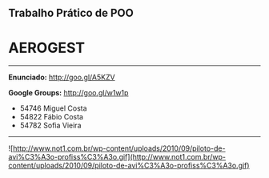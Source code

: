 ## Trabalho Prático de POO ##
# AEROGEST #


---

**Enunciado:** http://goo.gl/A5KZV

**Google Groups:** http://goo.gl/w1w1p

  * 54746 Miguel Costa
  * 54822 Fábio Costa
  * 54782 Sofia Vieira


---

![http://www.not1.com.br/wp-content/uploads/2010/09/piloto-de-avi%C3%A3o-profiss%C3%A3o.gif](http://www.not1.com.br/wp-content/uploads/2010/09/piloto-de-avi%C3%A3o-profiss%C3%A3o.gif)